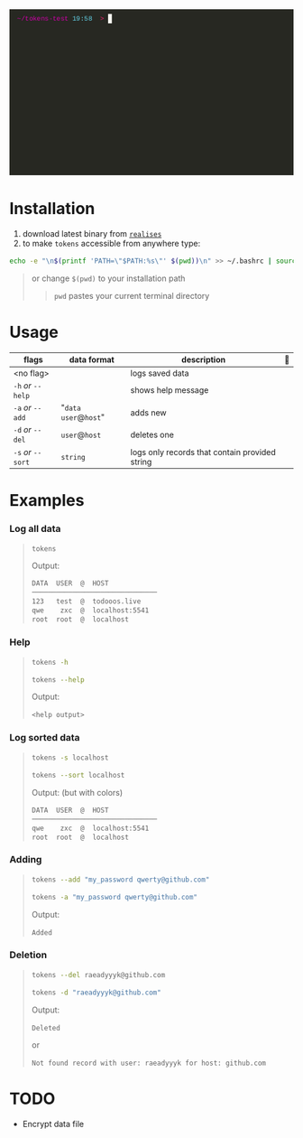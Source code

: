 <img src="assets/Snap.gif" alt="example gif used asciinema.org and asciinema/agg">

# Installation
<ol>
   <li> download latest binary from <code><a href="https://github.com/readyyyk/little-pswd-mgr/releases">realises</a></code> </li>
   <li> to make <code>tokens</code> accessible from anywhere type: </li>
</ol>

```bash
echo -e "\n$(printf 'PATH=\"$PATH:%s\"' $(pwd))\n" >> ~/.bashrc | source ~/.bashrc
```

> or change `$(pwd)` to your installation path
> > `pwd` pastes your current terminal directory

# Usage

| flags              | data format            | description                                    | 🚩 | 
|--------------------|------------------------|------------------------------------------------|----|
| <no flag\>         |                        | logs saved data                                |    |
| `-h` _or_ `--help` |                        | shows help message                             |    |
| `-a` _or_ `--add`  | "`data` `user`@`host`" | adds new                                       |    |
| `-d` _or_ `--del`  | `user`@`host`          | deletes one                                    |    |
| `-s` _or_ `--sort` | `string`               | logs only records that contain provided string |    |

# Examples
### Log all data
> ``` bash
> tokens
> ```
> Output:
>
> ```
> DATA  USER  @  HOST           
> ───────────────────────────────
> 123   test  @  todooos.live   
> qwe    zxc  @  localhost:5541
> root  root  @  localhost
> ``` 

### Help
> ``` bash
> tokens -h
> ```
> ``` bash
> tokens --help
> ```
> Output:
>
> `<help output>`

### Log sorted data
> ``` bash
> tokens -s localhost
> ```
> ``` bash
> tokens --sort localhost
> ```
> Output: (but with colors)
>
> ```
> DATA  USER  @  HOST           
> ─────────────────────────────── 
> qwe    zxc  @  localhost:5541
> root  root  @  localhost
> ``` 

### Adding
> ``` bash
> tokens --add "my_password qwerty@github.com"
> ```
> ``` bash
> tokens -a "my_password qwerty@github.com"
> ```
> Output:
>
> `Added`

### Deletion
> ``` bash
> tokens --del raeadyyyk@github.com
> ```
> ``` bash
> tokens -d "raeadyyyk@github.com"
> ```
> Output:
>
> `Deleted`
>
> or
>
> `Not found record with user: raeadyyyk for host: github.com`

# TODO
- Encrypt data file